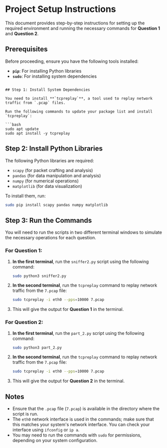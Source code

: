 # Project Setup Instructions

This document provides step-by-step instructions for setting up the required environment and running the necessary commands for **Question 1** and **Question 2**.

## Prerequisites

Before proceeding, ensure you have the following tools installed:

- **`pip`**: For installing Python libraries
- **`sudo`**: For installing system dependencies
```

## Step 1: Install System Dependencies

You need to install **`tcpreplay`**, a tool used to replay network traffic from `.pcap` files. 

Run the following commands to update your package list and install `tcpreplay`:

```bash
sudo apt update
sudo apt install -y tcpreplay
```

## Step 2: Install Python Libraries

The following Python libraries are required:

- `scapy` (for packet crafting and analysis)
- `pandas` (for data manipulation and analysis)
- `numpy` (for numerical operations)
- `matplotlib` (for data visualization)

To install them, run:

```bash
sudo pip install scapy pandas numpy matplotlib
```

## Step 3: Run the Commands

You will need to run the scripts in two different terminal windows to simulate the necessary operations for each question.

### For **Question 1**:

1. **In the first terminal**, run the `sniffer2.py` script using the following command:

    ```bash
    sudo python3 sniffer2.py
    ```

2. **In the second terminal**, run the `tcpreplay` command to replay network traffic from the `7.pcap` file:

    ```bash
    sudo tcpreplay -i eth0 --pps=10000 7.pcap
    ```

3. This will give the output for **Question 1** in the terminal.

### For **Question 2**:

1. **In the first terminal**, run the `part_2.py` script using the following command:

    ```bash
    sudo python3 part_2.py
    ```

2. **In the second terminal**, run the `tcpreplay` command to replay network traffic from the `7.pcap` file:

    ```bash
    sudo tcpreplay -i eth0 --pps=10000 7.pcap
    ```

3. This will give the output for **Question 2** in the terminal.

## Notes

- Ensure that the `.pcap` file (`7.pcap`) is available in the directory where the script is run.
- The `eth0` network interface is used in the commands; make sure that this matches your system's network interface. You can check your interface using `ifconfig` or `ip a`.
- You may need to run the commands with `sudo` for permissions, depending on your system configuration.

